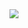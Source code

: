 <img src="https://media.discordapp.net/attachments/409692698258178049/1118278599624097832/IZw3ls5SFg.png?width=1017&height=498">

